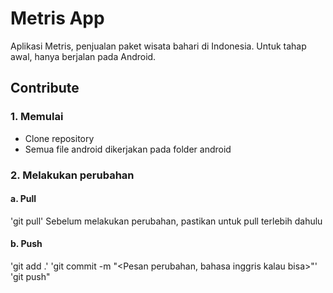 # Metris App

Aplikasi Metris, penjualan paket wisata bahari di Indonesia. Untuk tahap awal, hanya berjalan pada Android.

## Contribute

### 1. Memulai
- Clone repository
- Semua file android dikerjakan pada folder android

### 2. Melakukan perubahan
#### a. Pull
'git pull'
Sebelum melakukan perubahan, pastikan untuk pull terlebih dahulu
#### b. Push
'git add .'
'git commit -m "<Pesan perubahan, bahasa inggris kalau bisa>"'
'git push"
